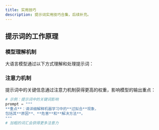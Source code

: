 ```yaml
---
title: 实用技巧
description: 提示词实用技巧合集，后续补充。
---
```




## 提示词的工作原理

### 模型理解机制

大语言模型通过以下方式理解和处理提示词：

### 注意力机制

提示词中的关键信息通过注意力机制获得更高的权重，影响模型的输出重点：

```python
# 示例：提示词中的关键词影响
prompt = """
**重点**：请详细解释机器学习中的**过拟合**现象，
包括其**原因**、**危害**和**解决方法**。
"""
# 加粗的词汇会获得更多注意力
```

